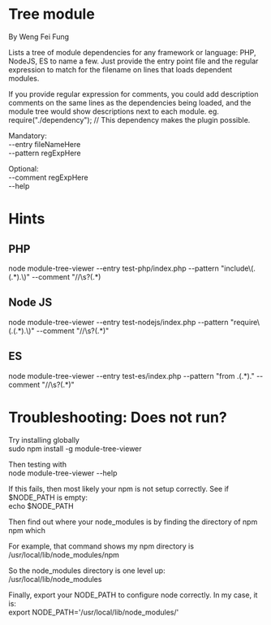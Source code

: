 Tree module
=============
By Weng Fei Fung

Lists a tree of module dependencies for any framework or language: PHP, NodeJS, ES to name a few. Just provide the entry point file and the regular expression to match for the filename on lines that loads dependent modules. 

If you provide regular expression for comments, you could add description comments on the same lines as the dependencies being loaded, and the module tree would show descriptions next to each module.
eg. require("./dependency"); // This dependency makes the plugin possible.

Mandatory:<br>
--entry fileNameHere<br>
--pattern regExpHere<br>

Optional:<br>
--comment regExpHere<br>
--help


Hints
======

PHP
----
node module-tree-viewer --entry test-php/index.php --pattern "include\\(.(.\*).\\)" --comment "\/\/\s?(.\*)

Node JS
--------
node module-tree-viewer --entry test-nodejs/index.php --pattern "require\\(.(.\*).\\)" --comment "\/\/\s?(.\*)"

ES
---
node module-tree-viewer --entry test-es/index.php --pattern "from .(.\*)." --comment "\/\/\s?(.\*)"


Troubleshooting: Does not run?
===============================
Try installing globally<br>
sudo npm install -g module-tree-viewer

Then testing with<br>
node module-tree-viewer --help

If this fails, then most likely your npm is not setup correctly. See if $NODE_PATH is empty:<br>
echo $NODE_PATH

Then find out where your node_modules is by finding the directory of npm<br>
npm which

For example, that command shows my npm directory is<br>
/usr/local/lib/node_modules/npm

So the node_modules directory is one level up:<br>
/usr/local/lib/node_modules

Finally, export your NODE_PATH to configure node correctly. In my case, it is:<br>
export NODE_PATH='/usr/local/lib/node_modules/'